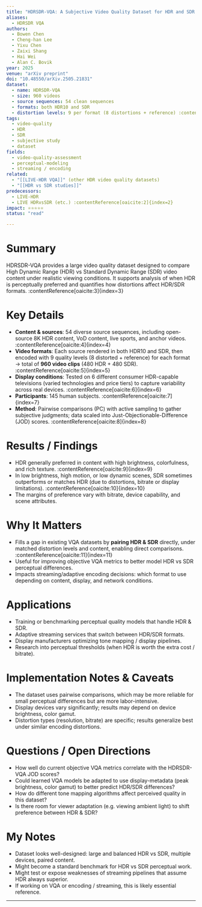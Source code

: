 ```yaml
---
title: "HDRSDR-VQA: A Subjective Video Quality Dataset for HDR and SDR Comparative Evaluation (2025)"
aliases:
  - HDRSDR VQA
authors:
  - Bowen Chen
  - Cheng-han Lee
  - Yixu Chen
  - Zaixi Shang
  - Hai Wei
  - Alan C. Bovik
year: 2025
venue: "arXiv preprint"
doi: "10.48550/arXiv.2505.21831"
dataset:
  - name: HDRSDR-VQA
  - size: 960 videos
  - source sequences: 54 clean sequences
  - formats: both HDR10 and SDR
  - distortion levels: 9 per format (8 distortions + reference) :contentReference[oaicite:1]{index=1}
tags:
  - video-quality
  - HDR
  - SDR
  - subjective study
  - dataset
fields:
  - video-quality-assessment
  - perceptual-modeling
  - streaming / encoding
related:
  - "[[LIVE-HDR VQA]]" (other HDR video quality datasets)
  - "[[HDR vs SDR studies]]"
predecessors:
  - LIVE-HDR
  - LIVE HDRvsSDR (etc.) :contentReference[oaicite:2]{index=2}
impact: ⭐⭐⭐⭐⭐
status: "read"

---
```


# Summary  
HDRSDR-VQA provides a large video quality dataset designed to compare High Dynamic Range (HDR) vs Standard Dynamic Range (SDR) video content under realistic viewing conditions. It supports analysis of when HDR is perceptually preferred and quantifies how distortions affect HDR/SDR formats. :contentReference[oaicite:3]{index=3}

# Key Details

- **Content & sources**: 54 diverse source sequences, including open-source 8K HDR content, VoD content, live sports, and anchor videos. :contentReference[oaicite:4]{index=4}  
- **Video formats**: Each source rendered in both HDR10 and SDR, then encoded with 9 quality levels (8 distorted + reference) for each format → total of **960 video clips** (480 HDR + 480 SDR). :contentReference[oaicite:5]{index=5}  
- **Display conditions**: Tested on 6 different consumer HDR-capable televisions (varied technologies and price tiers) to capture variability across real devices. :contentReference[oaicite:6]{index=6}  
- **Participants**: 145 human subjects. :contentReference[oaicite:7]{index=7}  
- **Method**: Pairwise comparisons (PC) with active sampling to gather subjective judgments; data scaled into Just-Objectionable-Difference (JOD) scores. :contentReference[oaicite:8]{index=8}  

# Results / Findings

- HDR generally preferred in content with high brightness, colorfulness, and rich texture. :contentReference[oaicite:9]{index=9}  
- In low brightness, high motion, or low dynamic scenes, SDR sometimes outperforms or matches HDR (due to distortions, bitrate or display limitations). :contentReference[oaicite:10]{index=10}  
- The margins of preference vary with bitrate, device capability, and scene attributes.  

# Why It Matters

- Fills a gap in existing VQA datasets by **pairing HDR & SDR** directly, under matched distortion levels and content, enabling direct comparisons. :contentReference[oaicite:11]{index=11}  
- Useful for improving objective VQA metrics to better model HDR vs SDR perceptual differences.  
- Impacts streaming/adaptive encoding decisions: which format to use depending on content, display, and network conditions.  

# Applications

- Training or benchmarking perceptual quality models that handle HDR & SDR.  
- Adaptive streaming services that switch between HDR/SDR formats.  
- Display manufacturers optimizing tone mapping / display pipelines.  
- Research into perceptual thresholds (when HDR is worth the extra cost / bitrate).  

# Implementation Notes & Caveats

- The dataset uses pairwise comparisons, which may be more reliable for small perceptual differences but are more labor-intensive.  
- Display devices vary significantly; results may depend on device brightness, color gamut.  
- Distortion types (resolution, bitrate) are specific; results generalize best under similar encoding distortions.  

# Questions / Open Directions

- How well do current objective VQA metrics correlate with the HDRSDR-VQA JOD scores?  
- Could learned VQA models be adapted to use display-metadata (peak brightness, color gamut) to better predict HDR/SDR differences?  
- How do different tone mapping algorithms affect perceived quality in this dataset?  
- Is there room for viewer adaptation (e.g. viewing ambient light) to shift preference between HDR & SDR?  

# My Notes

- Dataset looks well-designed: large and balanced HDR vs SDR, multiple devices, paired content.  
- Might become a standard benchmark for HDR vs SDR perceptual work.  
- Might test or expose weaknesses of streaming pipelines that assume HDR always superior.  
- If working on VQA or encoding / streaming, this is likely essential reference.  

---
